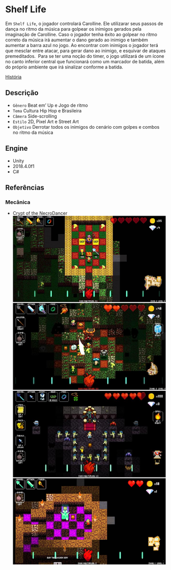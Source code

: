 # Shelf Life

Em `Shelf Life`, o jogador controlará Carolline. Ele utilizarar seus passos de dança no ritmo da música para golpear os inimigos gerados pela imaginação de Carolline.
Caso o jogador tenha êxito ao golpear no ritmo correto da música irá aumentar o dano gerado ao inimigo e também aumentar a barra azul no jogo.
Ao encontrar com inimigos o jogador terá que mesclar entre atacar, para gerar dano ao inimigo, e esquivar de ataques premeditados. 
Para se ter uma noção do timer, o jogo utilizará de um ícone no canto inferior central que funcionará como um marcador de batida, além do próprio ambiente que irá sinalizar conforme a batida.

[História](documentacao/historia-shelf-life.pdf)

## Descrição
- `Gênero` Beat em’ Up e Jogo de ritmo
- `Tema` Cultura Hip Hop e Brasileira
- `Câmera` Side-scrolling
- `Estilo` 2D, Pixel Art e Street Art
- `Objetivo` Derrotar todos os inimigos do cenário com golpes e combos no ritmo da música

## Engine
- Unity 
- 2018.4.0f1
- C#

## Referências

### Mecânica
- Crypt of the NecroDancer
![Image](screenshot/referencias/Crypt-of-the-NecroDancer-1.jpg)
![Image](screenshot/referencias/Crypt-of-the-NecroDancer-2.jpg)
![Image](screenshot/referencias/Crypt-of-the-NecroDancer-3.jpg)
![Image](screenshot/referencias/Crypt-of-the-NecroDancer-4.jpg)
